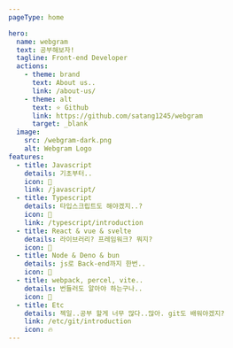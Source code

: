 ```yaml
---
pageType: home

hero:
  name: webgram
  text: 공부해보자!
  tagline: Front-end Developer
  actions:
    - theme: brand
      text: About us..
      link: /about-us/
    - theme: alt
      text: ⭐️ Github
      link: https://github.com/satang1245/webgram
      target: _blank
  image:
    src: /webgram-dark.png
    alt: Webgram Logo
features:
  - title: Javascript
    details: 기초부터..
    icon: 🐤
    link: /javascript/
  - title: Typescript
    details: 타입스크립트도 해야겠지..?
    icon: 🐣
    link: /typescript/introduction
  - title: React & vue & svelte
    details: 라이브러리? 프레임워크? 뭐지?
    icon: 🐥
  - title: Node & Deno & bun
    details: js로 Back-end까지 한번..
    icon: 🐒
  - title: webpack, percel, vite..
    details: 번들러도 알아야 하는구나..
    icon: 🌈
  - title: Etc
    details: 젝일..공부 할게 너무 많다..많아. git도 배워야겠지?
    link: /etc/git/introduction
    icon: 🔥
---
```

